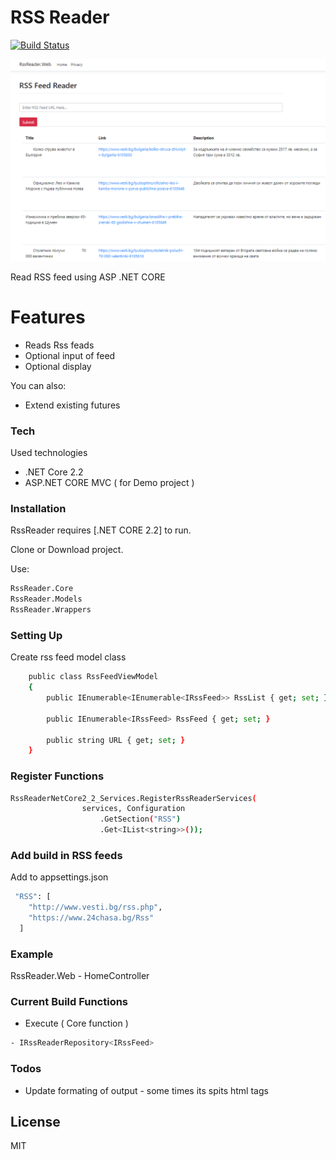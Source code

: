 # RSS Reader

[![Build Status](https://travis-ci.org/joemccann/dillinger.svg?branch=master)](https://travis-ci.org/joemccann/dillinger)

![](https://github.com/VeselinovStf/RssReader/blob/master/repoImg/demo.jpeg)

Read RSS feed using ASP .NET CORE

# Features

  - Reads Rss feads
  - Optional input of feed
  - Optional display

You can also:
  - Extend existing futures

### Tech

Used technologies

* .NET Core 2.2
* ASP.NET CORE MVC ( for Demo project )

### Installation

RssReader requires [.NET CORE 2.2] to run.

Clone or Download project.

Use:
```sh
RssReader.Core
RssReader.Models
RssReader.Wrappers

```

### Setting Up

Create rss feed model class

```sh
    public class RssFeedViewModel
    {
        public IEnumerable<IEnumerable<IRssFeed>> RssList { get; set; }

        public IEnumerable<IRssFeed> RssFeed { get; set; }

        public string URL { get; set; }
    }
```


### Register Functions

```sh
RssReaderNetCore2_2_Services.RegisterRssReaderServices(
                services, Configuration
                    .GetSection("RSS")
                    .Get<IList<string>>());
```
### Add build in RSS feeds

Add to appsettings.json

```sh
 "RSS": [
    "http://www.vesti.bg/rss.php",
    "https://www.24chasa.bg/Rss"
  ]
```

### Example

RssReader.Web - HomeController

### Current Build Functions

- Execute ( Core function  )
```sh
- IRssReaderRepository<IRssFeed>
```

### Todos

- Update formating of output - some times its spits html tags

License
----

MIT